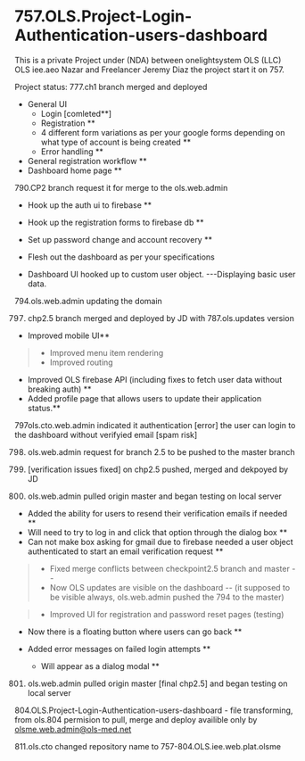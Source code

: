 # 757.OLS.Project-Login-Authentication-users-dashboard
This is a private Project under (NDA) between onelightsystem OLS (LLC) OLS iee.aeo Nazar and Freelancer Jeremy Diaz
the project start it on 757.

Project status:
777.ch1 branch merged and deployed
* General UI
  * Login [comleted**]
  * Registration **
  * 4 different form variations as per your google forms depending on what type of account is being created **
  * Error handling **
* General registration workflow **
* Dashboard home page **

790.CP2 branch request it for merge to the ols.web.admin
* Hook up the auth ui to firebase **
* Hook up the registration forms to firebase db **
* Set up password change and account recovery **

* Flesh out the dashboard as per your specifications
* Dashboard UI hooked up to custom user object. ---Displaying basic user data.

794.ols.web.admin updating the domain 


797. chp2.5 branch merged and deployed by JD with 787.ols.updates version

* Improved mobile UI**
> * Improved menu item rendering
> * Improved routing
 * Improved OLS firebase API (including fixes to fetch user data without breaking auth) **
 * Added profile page that allows users to update their application status.**


797ols.cto.web.admin indicated it  authentication [error] the user can login to the dashboard without verifyied email [spam risk]

798. ols.web.admin request for branch 2.5 to be pushed to the master branch
800. [verification issues fixed] on chp2.5 pushed, merged and dekpoyed by JD

801. ols.web.admin pulled origin master and began testing on local server 


* Added the ability for users to resend their verification emails if needed  **
* Will need to try to log in and click that option through the dialog box **
* Can not make box asking for gmail due to firebase needed a user object
    authenticated to start an email verification request **

> * Fixed merge conflicts between checkpoint2.5 branch and master  --
 > * Now OLS updates are visible on the dashboard -- (it supposed to be visible always, ols.web.admin pushed the 794 to the master)

> * Improved UI for registration and password reset pages (testing)
  * Now there is a floating button where users can go back **

* Added error messages on failed login attempts **
  * Will appear as a dialog modal **
  
 
 801. ols.web.admin pulled origin master [final chp2.5] and began testing on local server 
<div>

804.OLS.Project-Login-Authentication-users-dashboard - file transforming, from ols.804 permision to pull, merge and deploy availible only by olsme.web.admin@ols-med.net
 
811.ols.cto changed repository name to 757-804.OLS.iee.web.plat.olsme
</div>
 





